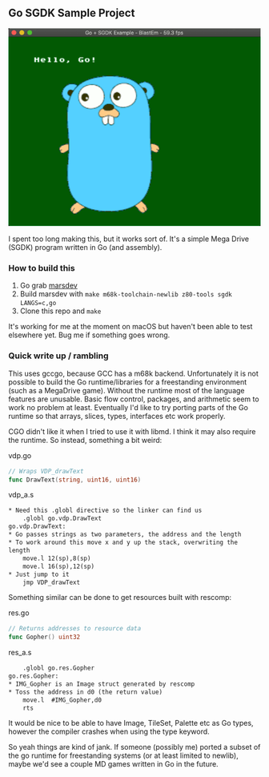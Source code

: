 ## Go SGDK Sample Project

![Screenshot](doc/screenshot.png)

I spent too long making this, but it works sort of.
It's a simple Mega Drive (SGDK) program written in Go (and assembly).

### How to build this

1. Go grab [marsdev](github.com/andwn/marsdev)
2. Build marsdev with `make m68k-toolchain-newlib z80-tools sgdk LANGS=c,go`
3. Clone this repo and `make`

It's working for me at the moment on macOS but haven't been able to test elsewhere yet. 
Bug me if something goes wrong.

### Quick write up / rambling

This uses gccgo, because GCC has a m68k backend.
Unfortunately it is not possible to build the Go runtime/libraries
for a freestanding environment (such as a MegaDrive game).
Without the runtime most of the language features are unusable.
Basic flow control, packages, and arithmetic seem to work no problem at least.
Eventually I'd like to try porting parts of the Go runtime so that arrays,
slices, types, interfaces etc work properly.

CGO didn't like it when I tried to use it with libmd.
I think it may also require the runtime. So instead, something a bit weird:

vdp.go

```go
// Wraps VDP_drawText
func DrawText(string, uint16, uint16)
```

vdp_a.s

```
* Need this .globl directive so the linker can find us
    .globl go.vdp.DrawText
go.vdp.DrawText:
* Go passes strings as two parameters, the address and the length
* To work around this move x and y up the stack, overwriting the length
    move.l 12(sp),8(sp)
    move.l 16(sp),12(sp)
* Just jump to it
    jmp VDP_drawText
```

Something similar can be done to get resources built with rescomp:

res.go

```go
// Returns addresses to resource data
func Gopher() uint32
```

res_a.s

```
    .globl go.res.Gopher
go.res.Gopher:
* IMG_Gopher is an Image struct generated by rescomp
* Toss the address in d0 (the return value)
    move.l  #IMG_Gopher,d0
    rts
```

It would be nice to be able to have Image, TileSet, Palette etc as Go types,
however the compiler crashes when using the type keyword.

So yeah things are kind of jank. If someone (possibly me) ported a subset of
the go runtime for freestanding systems (or at least limited to newlib),
maybe we'd see a couple MD games written in Go in the future.
